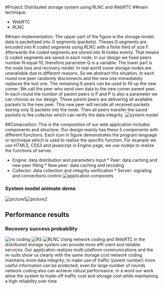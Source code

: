 #Project: Distributed storage system using RLNC and WebRTC
##main technique:
* WebRTC
* RLNC

##main implementation:
The upper part of the figure is the storage model. data is packetized into G segments (packets). Theses G segments are encoded into K coded segments using RLNC with a finite field of size F. Afterwards the coded segments are stored into N nodes evenly. That means Q coded segments are saved in each node. In our design we fixed peers number N equal 10, therefore parameter Q is a variable.
The lower part is the node loss and recovery model. In real world some storage nodes are unavailable due to different reasons. So we abstract this situation, In each round one peer randomly disconnects and the new one immediately replaces the lost one. The remaining 9 peers can be used to fill up the new comer. We call the peer who send own data to the new comer parent peer. In each round the number of parent peers is P and P is also a parameter we can choose as our design. These parent peers are delivering all available packets to the new peer. This new peer will recode all received packets storing only Q packets into the node. Then all peers transfer the saved packets to the collector which can verify the data integrity.
![system model](http://7xorjs.com1.z0.glb.clouddn.com/system%20model.jpg)

##Composition:
This is the composition of our web application includes components and structure. Our design mainly has these 5 components with different functions. Each icon in figure demonstrates the program language or technique which is used to realize the specific function. For example we use HTML5, CSS3 and javascript in Engine page, we use nodejs to realize the functions of server.
* Engine: data distribution and parameters Input * Peer: data caching and new peer filling * New peer: data caching and recoding 
* Collector: data collection and integrity verification * Server: signaling and connections control
![application componets](http://7xorjs.com1.z0.glb.clouddn.com/composition.jpg)

### System model animate demo
![picture1](http://7xorjs.com1.z0.glb.clouddn.com/屏幕快照%202015-12-16%20下午12.20.56.png)![picture2](http://7xorjs.com1.z0.glb.clouddn.com/屏幕快照%202015-12-16%20下午12.21.24.png)

## Performance results
### Recovery success probability
![no coding](http://7xorjs.com1.z0.glb.clouddn.com/no%20nc%2050rounds.jpg) ![RS](http://7xorjs.com1.z0.glb.clouddn.com/rs%2050rounds.jpg)
![RLNC](http://7xorjs.com1.z0.glb.clouddn.com/RLNC%2050rounds.jpg)
Using network coding and WebRTC in the distributed storage system can provide more effi-cient and reliable services. Our application realizes multi-platform communications and the re-sults show us clearly with the same storage cost network coding maintains more data integrity; to make use of traffic (parent number) more useful information can be protected; even for large number of rounds network coding also can achieve robust performance. In a word our work allow the system to trade-off traffic cost and storage cost while maintaining a high reliability over time.

